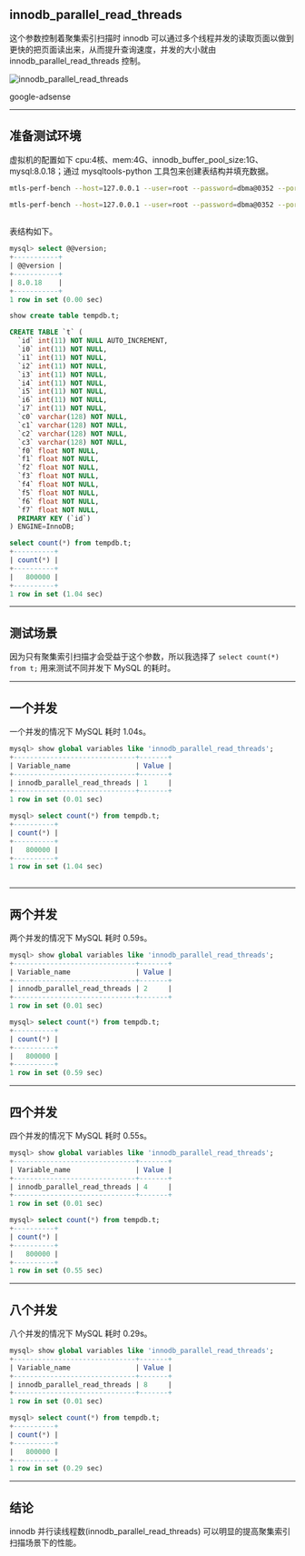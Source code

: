 ## innodb_parallel_read_threads
这个参数控制着聚集索引扫描时 innodb 可以通过多个线程并发的读取页面以做到更快的把页面读出来，从而提升查询速度，并发的大小就由 innodb_parallel_read_threads 控制。

![innodb_parallel_read_threads](static/2020-13/innodb_parallel_read_threads.png)

google-adsense

---

## 准备测试环境
虚拟机的配置如下 cpu:4核、mem:4G、innodb_buffer_pool_size:1G、mysql:8.0.18；通过 mysqltools-python 工具包来创建表结构并填充数据。
```bash
mtls-perf-bench --host=127.0.0.1 --user=root --password=dbma@0352 --port=3306 --ints=8 --floats=8 --varchars=4 --database=tempdb create

mtls-perf-bench --host=127.0.0.1 --user=root --password=dbma@0352 --port=3306 --ints=8 --floats=8 --varchars=4 --database=tempdb --parallel=16 --rows=800000 insert
            
```
表结构如下。
```sql
mysql> select @@version;
+-----------+
| @@version |
+-----------+
| 8.0.18    |
+-----------+
1 row in set (0.00 sec)

show create table tempdb.t;

CREATE TABLE `t` (
  `id` int(11) NOT NULL AUTO_INCREMENT,
  `i0` int(11) NOT NULL,
  `i1` int(11) NOT NULL,
  `i2` int(11) NOT NULL,
  `i3` int(11) NOT NULL,
  `i4` int(11) NOT NULL,
  `i5` int(11) NOT NULL,
  `i6` int(11) NOT NULL,
  `i7` int(11) NOT NULL,
  `c0` varchar(128) NOT NULL,
  `c1` varchar(128) NOT NULL,
  `c2` varchar(128) NOT NULL,
  `c3` varchar(128) NOT NULL,
  `f0` float NOT NULL,
  `f1` float NOT NULL,
  `f2` float NOT NULL,
  `f3` float NOT NULL,
  `f4` float NOT NULL,
  `f5` float NOT NULL,
  `f6` float NOT NULL,
  `f7` float NOT NULL,
  PRIMARY KEY (`id`)
) ENGINE=InnoDB;

select count(*) from tempdb.t;
+----------+
| count(*) |
+----------+
|   800000 |
+----------+
1 row in set (1.04 sec)
```

---

## 测试场景
因为只有聚集索引扫描才会受益于这个参数，所以我选择了 `select count(*) from t;` 用来测试不同并发下 MySQL 的耗时。

---

## 一个并发
一个并发的情况下 MySQL 耗时 1.04s。
```sql
mysql> show global variables like 'innodb_parallel_read_threads';
+------------------------------+-------+
| Variable_name                | Value |
+------------------------------+-------+
| innodb_parallel_read_threads | 1     |
+------------------------------+-------+
1 row in set (0.01 sec)

mysql> select count(*) from tempdb.t;
+----------+
| count(*) |
+----------+
|   800000 |
+----------+
1 row in set (1.04 sec)
 
```

---


## 两个并发
两个并发的情况下 MySQL 耗时 0.59s。
```sql
mysql> show global variables like 'innodb_parallel_read_threads';
+------------------------------+-------+
| Variable_name                | Value |
+------------------------------+-------+
| innodb_parallel_read_threads | 2     |
+------------------------------+-------+
1 row in set (0.01 sec)

mysql> select count(*) from tempdb.t;
+----------+
| count(*) |
+----------+
|   800000 |
+----------+
1 row in set (0.59 sec)
```

---

## 四个并发
四个并发的情况下 MySQL 耗时 0.55s。
```sql
mysql> show global variables like 'innodb_parallel_read_threads';
+------------------------------+-------+
| Variable_name                | Value |
+------------------------------+-------+
| innodb_parallel_read_threads | 4     |
+------------------------------+-------+
1 row in set (0.01 sec)

mysql> select count(*) from tempdb.t;
+----------+
| count(*) |
+----------+
|   800000 |
+----------+
1 row in set (0.55 sec)
```

---

## 八个并发
八个并发的情况下 MySQL 耗时 0.29s。
```sql
mysql> show global variables like 'innodb_parallel_read_threads';
+------------------------------+-------+
| Variable_name                | Value |
+------------------------------+-------+
| innodb_parallel_read_threads | 8     |
+------------------------------+-------+
1 row in set (0.01 sec)

mysql> select count(*) from tempdb.t;
+----------+
| count(*) |
+----------+
|   800000 |
+----------+
1 row in set (0.29 sec)
```

---

## 结论
innodb 并行读线程数(innodb_parallel_read_threads) 可以明显的提高聚集索引扫描场景下的性能。